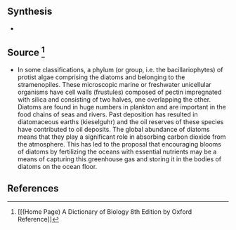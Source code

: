 ## Synthesis
- 
## Source [^1]
- In some classifications, a phylum (or group, i.e. the bacillariophytes) of protist algae comprising the diatoms and belonging to the stramenopiles. These microscopic marine or freshwater unicellular organisms have cell walls (frustules) composed of pectin impregnated with silica and consisting of two halves, one overlapping the other. Diatoms are found in huge numbers in plankton and are important in the food chains of seas and rivers. Past deposition has resulted in diatomaceous earths (kieselguhr) and the oil reserves of these species have contributed to oil deposits. The global abundance of diatoms means that they play a significant role in absorbing carbon dioxide from the atmosphere. This has led to the proposal that encouraging blooms of diatoms by fertilizing the oceans with essential nutrients may be a means of capturing this greenhouse gas and storing it in the bodies of diatoms on the ocean floor.
## References

[^1]: [[(Home Page) A Dictionary of Biology 8th Edition by Oxford Reference]]